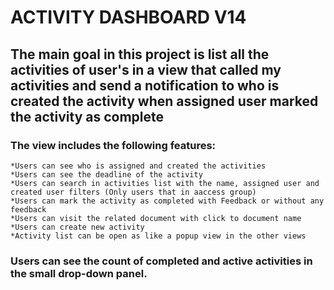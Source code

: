 # ACTIVITY DASHBOARD V14

## The main goal in this project is list all the activities of user's in a view that called my activities and send a notification to who is created the activity when assigned user marked the activity as complete

### The view includes the following features:
	*Users can see who is assigned and created the activities
	*Users can see the deadline of the activity
	*Users can search in activities list with the name, assigned user and created user filters (Only users that in aaccess group)
	*Users can mark the activity as completed with Feedback or without any feedback
	*Users can visit the related document with click to document name
	*Users can create new activity
	*Activity list can be open as like a popup view in the other views

### Users can see the count of completed and active activities in the small drop-down panel.
